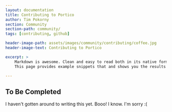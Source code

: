 ```yaml
---
layout: documentation
title: Contributing to Portico
author: Tim Pokorny
section: Community
section-path: community/
tags: [contributing, github]

header-image-path: assets/images/community/contributing/coffee.jpg
header-image-text: Contributing to Portico

excerpt: > 
    Markdown is awesome. Clean and easy to read both in its native form, and when transformed.
    This page provides example snippets that and shows you the results for the Portico site.

---
```


To Be Completed
-------------------

I haven't gotten around to writing this yet. Booo! I know. I'm sorry :(

